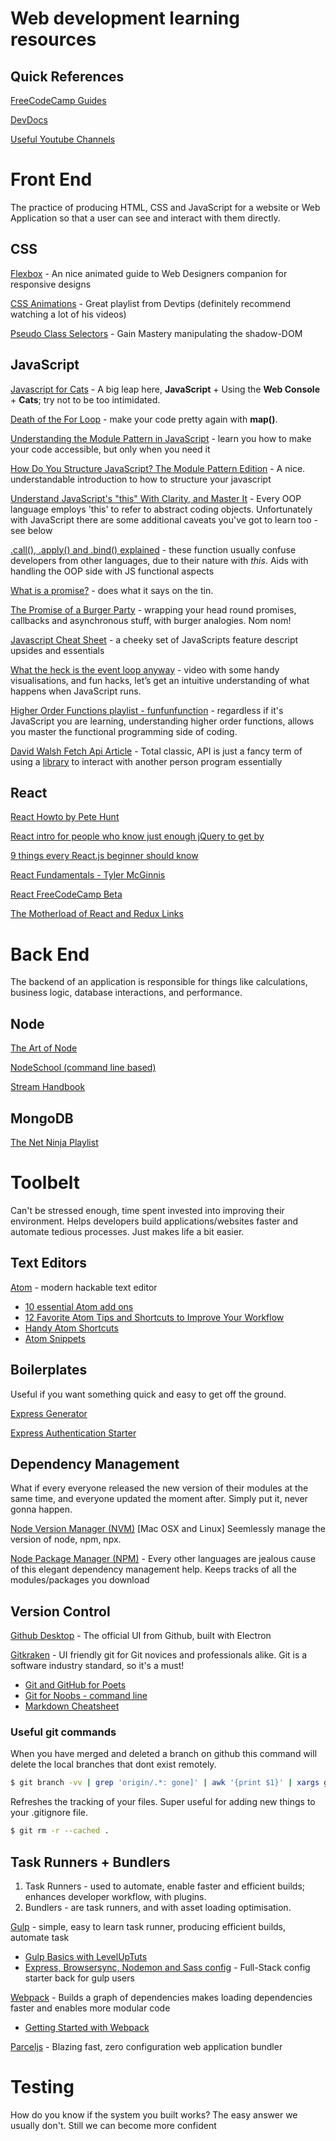 # Web development learning resources

## Quick References

[FreeCodeCamp Guides](https://guide.freecodecamp.org/)

[DevDocs](http://devdocs.io/)

[Useful Youtube Channels](https://github.com/andrew--r/channels)

# Front End 
The practice of producing HTML, CSS and JavaScript for a website or Web Application so that a user can see and interact with them directly.

## CSS
[Flexbox](https://medium.freecodecamp.com/an-animated-guide-to-flexbox-d280cf6afc35#.k9s9rseha) - An nice animated guide to Web Designers companion for responsive designs

[CSS Animations](https://www.youtube.com/watch?v=8kK-cA99SA0&list=PLqGj3iMvMa4LvJ8VctoXnPI0dtE40wfid) - Great playlist from Devtips (definitely recommend watching a lot of his videos)

[Pseudo Class Selectors](https://css-tricks.com/pseudo-class-selectors/) - Gain Mastery manipulating the shadow-DOM

## JavaScript

[Javascript for Cats](http://jsforcats.com) - A big leap here, **JavaScript** + Using the **Web Console** + **Cats**; try not to be too intimidated.

[Death of the For Loop](https://hackernoon.com/rethinking-javascript-death-of-the-for-loop-c431564c84a8#.ptzczddwb) - make your code pretty again with **map()**.

[Understanding the Module Pattern in JavaScript](http://adripofjavascript.com/blog/drips/understanding-the-module-pattern-in-javascript.html) - learn you how to make your code accessible, but only when you need it

[How Do You Structure JavaScript? The Module Pattern Edition](https://css-tricks.com/how-do-you-structure-javascript-the-module-pattern-edition/) - A nice. understandable introduction to how to structure your javascript 

[Understand JavaScript's "this" With Clarity, and Master It](http://javascriptissexy.com/understand-javascripts-this-with-clarity-and-master-it) - Every OOP language employs 'this' to refer to abstract coding objects. Unfortunately with JavaScript there are some additional caveats you've got to learn too - see below

[.call(), .apply() and .bind() explained](https://medium.com/@owenyangg/javascript-call-apply-and-bind-explained-to-a-total-noob-63f146684564#.dni7a87om) - these function usually confuse developers from other languages, due to their nature with _this_. Aids with handling the OOP side with JS functional aspects

[What is a promise?](https://medium.com/javascript-scene/master-the-javascript-interview-what-is-a-promise-27fc71e77261#.jxkupvl21) - does what it says on the tin.

[The Promise of a Burger Party](https://kosamari.com/notes/the-promise-of-a-burger-party) - wrapping your head round promises, callbacks and asynchronous stuff, with burger analogies. Nom nom!

[Javascript Cheat Sheet](https://github.com/krishnr/JavaScript-cheat-sheet#callbacks) - a cheeky set of JavaScripts feature descript upsides and essentials

[What the heck is the event loop anyway](https://www.youtube.com/watch?v=8aGhZQkoFbQ) - video  with some handy visualisations, and fun hacks, let’s get an intuitive understanding of what happens when JavaScript runs.

[Higher Order Functions playlist - funfunfunction](https://www.youtube.com/watch?v=BMUiFMZr7vk&list=PL0zVEGEvSaeEd9hlmCXrk5yUyqUag-n84) - regardless if it's JavaScript you are learning, understanding higher order functions, allows you master the functional programming side of coding.

[David Walsh Fetch Api Article](https://davidwalsh.name/fetch) - Total classic, API is just a fancy term of using a [library](https://www.quora.com/What-does-library-mean-in-the-case-of-programming-languages) to interact with another person program essentially

## React

[React Howto by Pete Hunt](https://github.com/petehunt/react-howto)

[React intro for people who know just enough jQuery to get by](http://reactfordesigners.com/labs/reactjs-introduction-for-people-who-know-just-enough-jquery-to-get-by/)

[9 things every React.js beginner should know](https://camjackson.net/post/9-things-every-reactjs-beginner-should-know)

[React Fundamentals - Tyler McGinnis](https://reacttraining.com/online/react-fundamentals)

[React FreeCodeCamp Beta](http://hysterical-amusement.surge.sh)

[The Motherload of React and Redux Links](https://github.com/markerikson/react-redux-links)

# Back End
The backend of an application is responsible for things like calculations, business logic, database interactions, and performance.

## Node

[The Art of Node](https://github.com/maxogden/art-of-node#the-art-of-node)

[NodeSchool (command line based)](https://nodeschool.io)

[Stream Handbook](https://github.com/substack/stream-handbook/blob/master/readme.markdown)

## MongoDB

[The Net Ninja Playlist](https://www.youtube.com/watch?v=9OPP_1eAENg&list=PL4cUxeGkcC9jpvoYriLI0bY8DOgWZfi6u)

# Toolbelt
Can't be stressed enough, time spent invested into improving their environment. Helps developers build applications/websites faster and automate tedious processes. Just makes life a bit easier.

## Text Editors

[Atom](https://atom.io/) - modern hackable text editor

+ [10 essential Atom add ons](https://www.sitepoint.com/10-essential-atom-add-ons/)
+ [12 Favorite Atom Tips and Shortcuts to Improve Your Workflow](https://www.sitepoint.com/12-favorite-atom-tips-and-shortcuts-to-improve-your-workflow/)
+ [Handy Atom Shortcuts](https://gist.github.com/chrissimpkins/5bf5686bae86b8129bee#atom_file)
+ [Atom Snippets](http://flight-manual.atom.io/using-atom/sections/snippets/)

## Boilerplates
Useful if you want something quick and easy to get off the ground.

[Express Generator](https://expressjs.com/en/starter/generator.html)

[Express Authentication Starter](https://github.com/sahat/hackathon-starter)

## Dependency Management
What if every everyone released the new version of their modules at the same time, and everyone updated the moment after. Simply put it, never gonna happen.

[Node Version Manager (NVM)](https://github.com/creationix/nvm) [Mac OSX and Linux]
Seemlessly manage the version of node, npm, npx. 

[Node Package Manager (NPM)](https://docs.npmjs.com/getting-started/what-is-npm) - Every other languages are jealous cause of this elegant dependency management help. Keeps tracks of all the modules/packages you download

## Version Control

[Github Desktop](https://desktop.github.com/) - The official UI from Github, built with Electron

[Gitkraken](https://www.gitkraken.com/) - UI friendly git for Git novices and professionals alike. Git is a software industry standard, so it's a must!


+ [Git and GitHub for Poets](https://www.youtube.com/watch?v=BCQHnlnPusY)
+ [Git for Noobs - command line](https://www.youtube.com/watch?v=JPKOESR1k04&t=1011s)
+ [Markdown Cheatsheet](https://github.com/adam-p/markdown-here/wiki/Markdown-Cheatsheet)

### Useful git commands

When you have merged and deleted a branch on github this command will delete the local branches that dont exist remotely.

```bash
$ git branch -vv | grep 'origin/.*: gone]' | awk '{print $1}' | xargs git branch -d
```

Refreshes the tracking of your files. Super useful for adding new things to your .gitignore file.

```bash
$ git rm -r --cached .
```

## Task Runners + Bundlers
1) Task Runners - used to automate, enable faster and efficient builds; enhances developer workflow, with plugins.
2) Bundlers - are task runners, and with asset loading optimisation.

[Gulp](https://gulpjs.com/) - simple, easy to learn task runner, producing efficient builds, automate task
+ [Gulp Basics with LevelUpTuts](https://www.youtube.com/watch?v=wNlEK8qrb0M&list=PLLnpHn493BHE2RsdyUNpbiVn-cfuV7Fos)
+ [Express, Browsersync, Nodemon and Sass config](https://gist.github.com/Adam-Collier/973abbb109a39c8be1cd2000666d9c3e) - Full-Stack config starter back for gulp users

[Webpack](https://webpack.js.org/) - Builds a graph of dependencies makes loading dependencies faster and enables more modular code
+ [Getting Started with Webpack](https://webpack.js.org/guides/getting-started/)

[Parceljs](https://parceljs.org/) - Blazing fast, zero configuration web application bundler

# Testing
How do you know if the system you built works? The easy answer we usually don't. Still we can become more confident